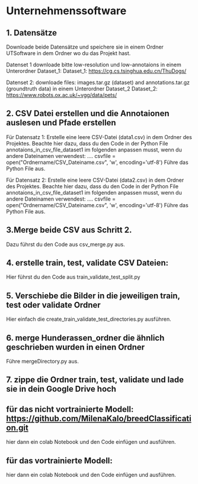 # Unternehmenssoftware

## 1. Datensätze
Downloade beide Datensätze und speichere sie in einem Ordner UTSoftware in dem Ordner wo du das Projekt hast. 

Datenset 1 downloade bitte low-resolution und low-annotaions in einem Unterordner Dataset_1:
Dataset_1: https://cg.cs.tsinghua.edu.cn/ThuDogs/

Datenset 2: downloade files: images.tar.gz (dataset) and annotations.tar.gz (groundtruth data) in einem Unterordner Dataset_2 
Dataset_2: https://www.robots.ox.ac.uk/~vgg/data/pets/

## 2. CSV Datei erstellen und die Annotaionen auslesen und Pfade erstellen 
 Für Datensatz 1: 
 Erstelle eine leere CSV-Datei (data1.csv) in dem Ordner des Projektes. 
 Beachte hier dazu, dass du den Code in der Python File annotaions_in_csv_file_dataset1 im folgenden anpassen musst, wenn du andere Dateinamen verwendest: 
        ....    csvfile = open("Ordnername/CSV_Dateiname.csv", 'w', encoding='utf-8')
 Führe das Python File aus. 
 
 Für Datensatz 2: 
 Erstelle eine leere CSV-Datei (data2.csv) in dem Ordner des Projektes. 
 Beachte hier dazu, dass du den Code in der Python File annotaions_in_csv_file_dataset1 im folgenden anpassen musst, wenn du andere Dateinamen verwendest: 
         ....    csvfile = open("Ordnername/CSV_Dateiname.csv", 'w', encoding='utf-8')
 Führe das Python File aus. 

## 3.Merge beide CSV aus Schritt 2. 
Dazu führst du den Code aus csv_merge.py aus. 


## 4. erstelle train, test, validate CSV Dateien: 
Hier führst du den Code aus train_validate_test_split.py 
 
## 5. Verschiebe die Bilder in die jeweiligen train, test oder validate Ordner 
Hier einfach die create_train_validate_test_directories.py ausführen. 

## 6. merge Hunderassen_ordner die ähnlich geschrieben wurden in einen Ordner 
Führe mergeDirectory.py aus. 

## 7. zippe die Ordner train, test, validate und lade sie in dein Google Drive hoch 

## für das nicht vortrainierte Modell: https://github.com/MilenaKalo/breedClassification.git 
hier dann ein colab Notebook und den Code einfügen und ausführen.

## für das vortrainierte Modell:
hier dann ein colab Notebook und den Code einfügen und ausführen.

